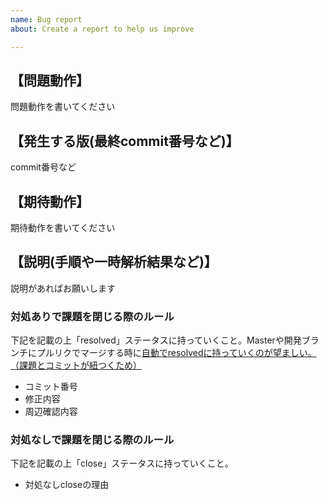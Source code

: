 ```yaml
---
name: Bug report
about: Create a report to help us improve

---
```


## 【問題動作】 ##
問題動作を書いてください  
## 【発生する版(最終commit番号など)】 ##
commit番号など  
## 【期待動作】 ##
期待動作を書いてください  
## 【説明(手順や一時解析結果など)】 ##
説明があればお願いします  


### 対処ありで課題を閉じる際のルール ###
  
下記を記載の上「resolved」ステータスに持っていくこと。Masterや開発ブランチにプルリクでマージする時に[自動でresolvedに持っていくのが望ましい。（課題とコミットが紐つくため）](https://qiita.com/maeda_t/items/d9ef98bf651bd491b16d)

* コミット番号
* 修正内容
* 周辺確認内容

### 対処なしで課題を閉じる際のルール ###
  
下記を記載の上「close」ステータスに持っていくこと。

* 対処なしcloseの理由
